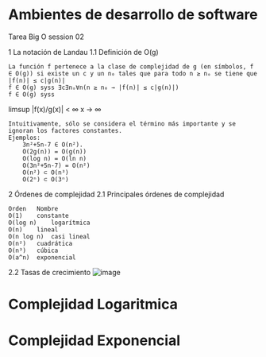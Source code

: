 # Ambientes de desarrollo de software
Tarea Big O session 02 

1 La notación de Landau
1.1 Definición de O(g)

    La función f pertenece a la clase de complejidad de g (en símbolos, f ∈ O(g)) si existe un c y un n₀ tales que para todo n ≥ nₒ se tiene que |f(n)| ≤ c|g(n)|
    f ∈ O(g) syss ∃c∃nₒ∀n(n ≥ n₀ → |f(n)| ≤ c|g(n)|)
    f ∈ O(g) syss

limsup   |f(x)/g(x)| < ∞
x → ∞

    Intuitivamente, sólo se considera el término más importante y se ignoran los factores constantes.
    Ejemplos:
        3n²+5n-7 ∈ O(n²).
        O(2g(n)) = O(g(n))
        O(log n) = O(ln n)
        O(3n²+5n-7) = O(n²)
        O(n²) ⊂ O(n³)
        O(2ⁿ) ⊂ O(3ⁿ)
        
        
2 Órdenes de complejidad
2.1 Principales órdenes de complejidad

    Orden 	Nombre
    O(1) 	constante
    O(log n) 	logarítmica
    O(n) 	lineal
    O(n log n) 	casi lineal
    O(n²) 	cuadrática
    O(n³) 	cúbica
    O(a^n) 	exponencial

2.2 Tasas de crecimiento
![image](https://www.cs.us.es/~jalonso/cursos/i1m/temas/tema-28/fig/ordenes.png)

# Complejidad Logaritmica

# Complejidad Exponencial

